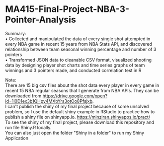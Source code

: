 # MA415-Final-Project-NBA-3-Pointer-Analysis

Summary:\
• Collected and manipulated the data of every single shot attempted in every NBA game in recent 15 years from NBA Stats API, and discovered relationship between team seasonal winning percentage and number of 3 pointers\
• Transformed JSON data to cleanable CSV format, visualized shooting data by designing player shot charts and time series graphs of team winnings and 3 pointers made, and conducted correlation test in R


Note:\
There are 15 big csv files about the shot data every player in every game in recent 15 NBA regular seasons that I generate from NBA APIs. They can be downloaded from https://drive.google.com/open?id=1l0D1ex3b1QHpy4MXbYrs3otOo8Pfsjxb. \
I can't publish the shiny of my final project because of some unsolved problem, so I use the default shiny example in RStudio to practice how to publish a shiny file on shinyapp.io.         https://minziran.shinyapps.io/pract/ \
To see the shiny of my final project, please download this repository and run file Shiny.R locally.\
You can also just open the folder "Shiny in a folder" to run my Shiny Application
